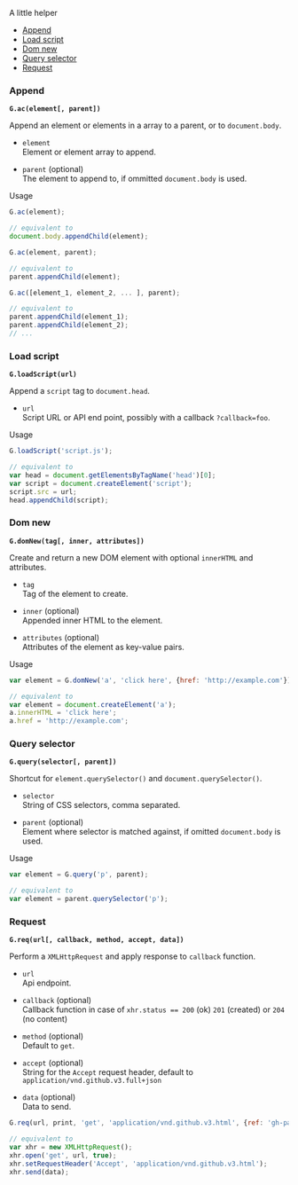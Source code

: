 A little helper

- [Append](#append)
- [Load script](#load-script)
- [Dom new](#dom-new)
- [Query selector](#query-selector)
- [Request](#request)

### Append

**`G.ac(element[, parent])`**

Append an element or elements in a array to a parent, or to `document.body`.

- `element`  
	Element or element array to append.  

- `parent` (optional)  
	The element to append to, if ommitted `document.body` is used.

Usage

```js
G.ac(element);

// equivalent to
document.body.appendChild(element);

G.ac(element, parent);

// equivalent to
parent.appendChild(element);

G.ac([element_1, element_2, ... ], parent);

// equivalent to
parent.appendChild(element_1);
parent.appendChild(element_2);
// ...
```

### Load script

**`G.loadScript(url)`**

Append a `script` tag to `document.head`.

- `url`  
  Script URL or API end point, possibly with a callback `?callback=foo`.

Usage

```js
G.loadScript('script.js');

// equivalent to
var head = document.getElementsByTagName('head')[0];
var script = document.createElement('script');
script.src = url;
head.appendChild(script);
```

### Dom new

**`G.domNew(tag[, inner, attributes])`**

Create and return a new DOM element with optional `innerHTML` and attributes.

- `tag`  
	Tag of the element to create.  

- `inner` (optional)  
	Appended inner HTML to the element.  

- `attributes` (optional)  
	Attributes of the element as key-value pairs.

Usage

```js
var element = G.domNew('a', 'click here', {href: 'http://example.com'});

// equivalent to
var element = document.createElement('a');
a.innerHTML = 'click here';
a.href = 'http://example.com';
```

### Query selector

**`G.query(selector[, parent])`**

Shortcut for `element.querySelector()` and `document.querySelector()`.

- `selector`  
	String of CSS selectors, comma separated.  

- `parent` (optional)  
	Element where selector is matched against, if omitted `document.body` is used.

Usage

```js
var element = G.query('p', parent);

// equivalent to
var element = parent.querySelector('p');
```

### Request

**`G.req(url[, callback, method, accept, data])`**

Perform a `XMLHttpRequest` and apply response to `callback` function.

- `url`  
	Api endpoint.  

- `callback` (optional)  
	Callback function in case of `xhr.status == 200` (ok) `201` (created) or `204` (no content)

- `method` (optional)  
	Default to `get`.  

- `accept` (optional)  
	String for the `Accept` request header, default to `application/vnd.github.v3.full+json`  

- `data` (optional)  
	Data to send.

```js
G.req(url, print, 'get', 'application/vnd.github.v3.html', {ref: 'gh-pages'});

// equivalent to
var xhr = new XMLHttpRequest();
xhr.open('get', url, true);
xhr.setRequestHeader('Accept', 'application/vnd.github.v3.html');
xhr.send(data);
```
